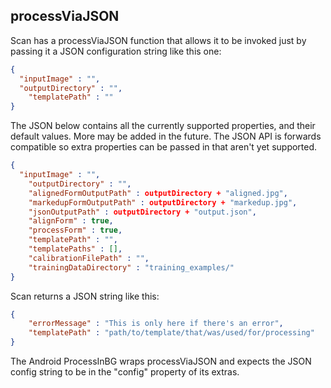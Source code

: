 processViaJSON
--------------
Scan has a processViaJSON function that allows it to be invoked
just by passing it a JSON configuration string like this one:

```json
{
  "inputImage" : "",
  "outputDirectory" : "",
	"templatePath" : ""
}
````

The JSON below contains all the currently supported properties,
and their default values. More may be added in the future.
The JSON API is forwards compatible so extra properties can be 
passed in that aren't yet supported.

```json
{
  "inputImage" : "",
	"outputDirectory" : "",
	"alignedFormOutputPath" : outputDirectory + "aligned.jpg",
	"markedupFormOutputPath" : outputDirectory + "markedup.jpg",
	"jsonOutputPath" : outputDirectory + "output.json",
	"alignForm" : true,
	"processForm" : true,
	"templatePath" : "",
	"templatePaths" : [],
	"calibrationFilePath" : "",
	"trainingDataDirectory" : "training_examples/"
}
```

Scan returns a JSON string like this:

```json
{
	"errorMessage" : "This is only here if there's an error",
	"templatePath" : "path/to/template/that/was/used/for/processing"
}
```

The Android ProcessInBG wraps processViaJSON and expects the
JSON config string to be in the "config" property of its extras.



